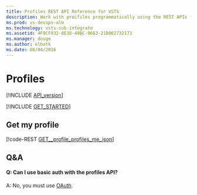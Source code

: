 ```yaml
---
title: Profiles REST API Reference for VSTS
description: Work with proifiles programmatically using the REST APIs for Visual Studio Team Services.
ms.prod: vs-devops-alm
ms.technology: vsts-sub-integrate
ms.assetid: 4F9CF932-0E38-49BC-9663-21B062732173
ms.manager: douge
ms.author: elbatk
ms.date: 08/04/2016
---
```


# Profiles
[!INCLUDE [API_version](../_data/version.md)]

[!INCLUDE [GET_STARTED](../_data/get-started.md)]

## Get my profile

[!code-REST [GET__profile_profiles_me_json](./_data/profiles/GET__profile_profiles_me.json)]

## Q&A

<!-- BEGINSECTION class="md-qanda" -->

#### Q: Can I use basic auth with the profiles API?

A: No, you must use [OAuth](../../get-started/Authentication/oauth.md).

<!-- ENDSECTION --> 